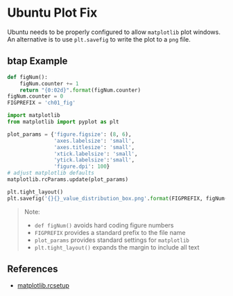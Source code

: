 # Ubuntu Plot Fix

Ubuntu needs to be properly configured to allow `matplotlib` plot windows.  
An alternative is to use `plt.savefig` to write the plot to a `png` file. 

## btap Example
```python
def figNum():
    figNum.counter += 1
    return "{0:02d}".format(figNum.counter)
figNum.counter = 0
FIGPREFIX = 'ch01_fig'

import matplotlib
from matplotlib import pyplot as plt

plot_params = {'figure.figsize': (8, 6),
               'axes.labelsize': 'small',
               'axes.titlesize': 'small',
               'xtick.labelsize': 'small',
               'ytick.labelsize':'small',
               'figure.dpi': 100}
# adjust matplotlib defaults
matplotlib.rcParams.update(plot_params)

plt.tight_layout()
plt.savefig('{}{}_value_distribution_box.png'.format(FIGPREFIX, figNum()))
```
>Note:
> * `def figNum()` avoids hard coding figure numbers
> * `FIGPREFIX` provides a standard prefix to the file name
> * `plot_params` provides standard settings for `matplotlib`
> * `plt.tight_layout()` expands the margin to include all text

## References
* [matplotlib.rcsetup](https://matplotlib.org/stable/api/rcsetup_api.html#module-matplotlib.rcsetup)